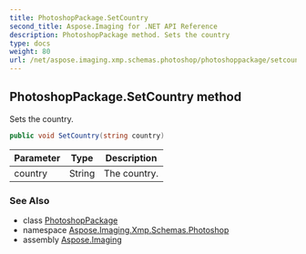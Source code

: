 ```yaml
---
title: PhotoshopPackage.SetCountry
second_title: Aspose.Imaging for .NET API Reference
description: PhotoshopPackage method. Sets the country
type: docs
weight: 80
url: /net/aspose.imaging.xmp.schemas.photoshop/photoshoppackage/setcountry/
---
```

## PhotoshopPackage.SetCountry method

Sets the country.

```csharp
public void SetCountry(string country)
```

| Parameter | Type | Description |
| --- | --- | --- |
| country | String | The country. |

### See Also

* class [PhotoshopPackage](../)
* namespace [Aspose.Imaging.Xmp.Schemas.Photoshop](../../photoshoppackage/)
* assembly [Aspose.Imaging](../../../)


